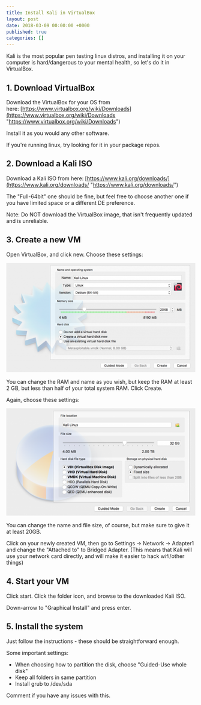 ```yaml
---
title: Install Kali in VirtualBox
layout: post
date: 2018-03-09 00:00:00 +0000
published: true
categories: []
---
```

Kali is the most popular pen testing linux distros, and installing it on your computer is hard/dangerous to your mental health, so let's do it in VirtualBox.

## 1. Download VirtualBox

Download the VirtualBox for your OS from here: [https://www.virtualbox.org/wiki/Downloads](https://www.virtualbox.org/wiki/Downloads "https://www.virtualbox.org/wiki/Downloads")

Install it as you would any other software.

If you're running linux, try looking for it in your package repos.

## 2. Download a Kali ISO

Download a Kali ISO from here: [https://www.kali.org/downloads/](https://www.kali.org/downloads/ "https://www.kali.org/downloads/")

The "Full-64bit" one should be fine, but feel free to choose another one if you have limited space or a different DE preference.

Note: Do NOT download the VirtualBox image, that isn't frequently updated and is unreliable.

## 3. Create a new VM

Open VirtualBox, and click new. Choose these settings:

![](/media/VM-create-1024x591.png)

You can change the RAM and name as you wish, but keep the RAM at least 2 GB, but less than half of your total system RAM. Click Create.

Again, choose these settings:

![](/media/Disk-create-1024x578.png)

You can change the name and file size, of course, but make sure to give it at least 20GB.

Click on your newly created VM, then go to Settings -> Network -> Adapter1 and change the "Attached to" to Bridged Adapter. (This means that Kali will use your network card directly, and will make it easier to hack wifi/other things)

## 4. Start your VM

Click start. Click the folder icon, and browse to the downloaded Kali ISO.

Down-arrow to "Graphical Install" and press enter.

## 5. Install the system

Just follow the instructions - these should be straightforward enough.

Some important settings:

* When choosing how to partition the disk, choose "Guided-Use whole disk"
* Keep all folders in same partition
* Install grub to /dev/sda

Comment if you have any issues with this.